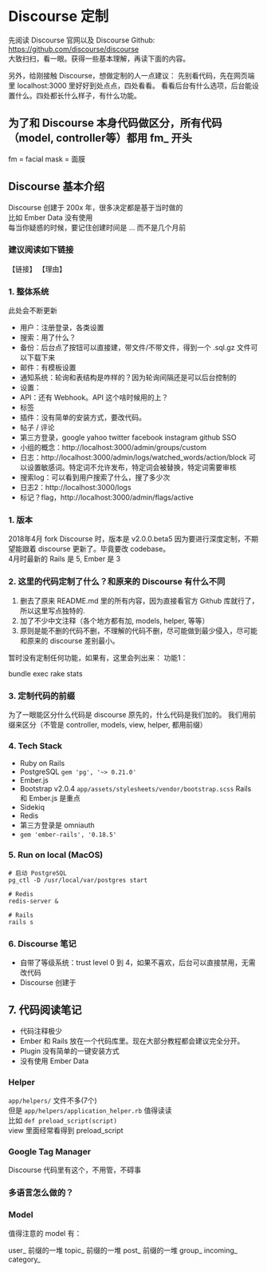 # Discourse 定制
先阅读 Discourse 官网以及 Discourse Github:  https://github.com/discourse/discourse     
大致扫扫，看一眼。获得一些基本理解，再读下面的内容。        

另外，给刚接触 Discourse，想做定制的人一点建议：
先别看代码，先在网页端里 localhost:3000 里好好到处点点，四处看看。
看看后台有什么选项，后台能设置什么。四处都长什么样子，有什么功能。  


## 为了和  Discourse 本身代码做区分，所有代码（model, controller等）都用 fm_ 开头
fm = facial mask = 面膜    


## Discourse 基本介绍
Discourse 创建于 200x 年，很多决定都是基于当时做的  
比如 Ember Data 没有使用   
每当你疑惑的时候，要记住创建时间是 ... 而不是几个月前  

### 建议阅读如下链接
【链接】
【理由】


### 1. 整体系统
此处会不断更新
* 用户：注册登录，各类设置
* 搜索：用了什么？
* 备份：后台点了按钮可以直接建，带文件/不带文件，得到一个 .sql.gz 文件可以下载下来
* 邮件：有模板设置
* 通知系统：轮询和表结构是咋样的？因为轮询间隔还是可以后台控制的
* 设置：
* API：还有 Webhook。API 这个啥时候用的上？
* 标签
* 插件：没有简单的安装方式，要改代码。
* 帖子 / 评论
* 第三方登录，google yahoo twitter facebook instagram github SSO
* 小组的概念：http://localhost:3000/admin/groups/custom
* 日志：http://localhost:3000/admin/logs/watched_words/action/block 
     可以设置敏感词。特定词不允许发布，特定词会被替换，特定词需要审核
* 搜索log：可以看到用户搜索了什么，搜了多少次	
* 日志2：http://localhost:3000/logs
* 标记？flag，http://localhost:3000/admin/flags/active


### 1. 版本
2018年4月 fork Discourse 时，版本是 v2.0.0.beta5
因为要进行深度定制，不期望能跟着 discourse 更新了。毕竟要改 codebase。  
4月时最新的 Rails 是 5, Ember 是 3
  

### 2. 这里的代码定制了什么？和原来的 Discourse 有什么不同
1. 删去了原来 README.md 里的所有内容，因为直接看官方 Github 库就行了，所以这里写点独特的.  
1. 加了不少中文注释（各个地方都有加, models, helper, 等等）  
3. 原则是能不删的代码不删，不理解的代码不删，尽可能做到最少侵入，尽可能和原来的 discourse 差别最小。

暂时没有定制任何功能，如果有，这里会列出来：
功能1：


bundle exec rake stats

### 3. 定制代码的前缀
为了一眼能区分什么代码是 discourse 原先的，什么代码是我们加的。
我们用前缀来区分（不管是 controller, models, view, helper, 都用前缀）


### 4. Tech Stack
* Ruby on Rails
* PostgreSQL `gem 'pg', '~> 0.21.0'`
* Ember.js
* Bootstrap v2.0.4 `app/assets/stylesheets/vendor/bootstrap.scss`
Rails 和 Ember.js 是重点   
* Sidekiq
* Redis
* 第三方登录是 omniauth
* `gem 'ember-rails', '0.18.5'`


### 5. Run on local (MacOS)
```
# 启动 PostgreSQL
pg_ctl -D /usr/local/var/postgres start 

# Redis
redis-server &

# Rails
rails s
```

### 6. Discourse 笔记
* 自带了等级系统：trust level 0 到 4，如果不喜欢，后台可以直接禁用，无需改代码
* Discourse 创建于


## 7. 代码阅读笔记
* 代码注释极少
* Ember 和 Rails 放在一个代码库里。现在大部分教程都会建议完全分开。
* Plugin 没有简单的一键安装方式
* 没有使用 Ember Data

### Helper
`app/helpers/` 文件不多(7个)    
但是 `app/helpers/application_helper.rb` 值得读读      
比如 `def preload_script(script)`      
view 里面经常看得到 preload_script     

### Google Tag Manager
Discourse 代码里有这个，不用管，不碍事

### 多语言怎么做的？

### Model
值得注意的 model 有：   

user_ 前缀的一堆
topic_ 前缀的一堆
post_ 前缀的一堆
group_
incoming_
category_


